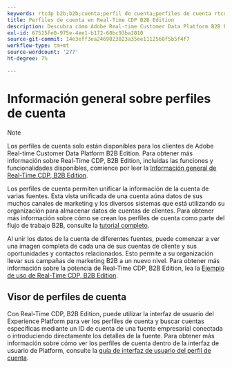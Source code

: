 ```yaml
---
keywords: rtcdp b2b;b2b;cuenta;perfil de cuenta;perfiles de cuenta rtcdp;plataforma de datos de clientes en tiempo real;
title: Perfiles de cuenta en Real-Time CDP B2B Edition
description: Descubra cómo Adobe Real-time Customer Data Platform B2B Edition le permite unificar la información de la cuenta de varias fuentes mediante perfiles de cuenta.
exl-id: 67515fe0-975e-4ee1-b172-60bc93ba1010
source-git-commit: 14e3eff3ea2469023823a35ee1112568f5b5f4f7
workflow-type: tm+mt
source-wordcount: '277'
ht-degree: 7%

---
```


# Información general sobre perfiles de cuenta

>[!NOTE]
>
>Los perfiles de cuenta solo están disponibles para los clientes de Adobe Real-time Customer Data Platform B2B Edition. Para obtener más información sobre Real-Time CDP, B2B Edition, incluidas las funciones y funcionalidades disponibles, comience por leer la [Información general de Real-Time CDP, B2B Edition](../b2b-overview.md).

Los perfiles de cuenta permiten unificar la información de la cuenta de varias fuentes. Esta vista unificada de una cuenta aúna datos de sus muchos canales de marketing y los diversos sistemas que está utilizando su organización para almacenar datos de cuentas de clientes. Para obtener más información sobre cómo se crean los perfiles de cuenta como parte del flujo de trabajo B2B, consulte la [tutorial completo](../b2b-tutorial.md).

Al unir los datos de la cuenta de diferentes fuentes, puede comenzar a ver una imagen completa de cada una de sus cuentas de cliente y sus oportunidades y contactos relacionados. Esto permite a su organización llevar sus campañas de marketing B2B a un nuevo nivel. Para obtener más información sobre la potencia de Real-Time CDP, B2B Edition, lea la [Ejemplo de uso de Real-Time CDP, B2B Edition](../b2b-use-case.md).

## Visor de perfiles de cuenta

Con Real-Time CDP, B2B Edition, puede utilizar la interfaz de usuario del Experience Platform para ver los perfiles de cuenta y buscar cuentas específicas mediante un ID de cuenta de una fuente empresarial conectada o introduciendo directamente los detalles de la fuente. Para obtener más información sobre cómo ver los perfiles de cuenta dentro de la interfaz de usuario de Platform, consulte la [guía de interfaz de usuario del perfil de cuenta](account-profile-ui-guide.md).
